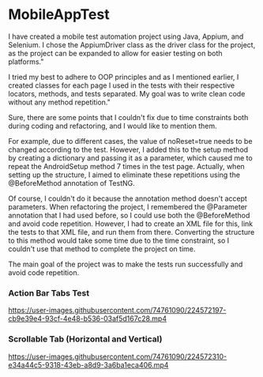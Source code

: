 # MobileAppTest


<p> I have created a mobile test automation project using Java, Appium, and Selenium. I chose the AppiumDriver class as the driver class for the project, as the project can be expanded to allow for easier testing on both platforms."</p>
<p>I tried my best to adhere to OOP principles and as I mentioned earlier, I created classes for each page I used in the tests with their respective locators, methods, and tests separated. My goal was to write clean code without any method repetition."</p>
<p>Sure, there are some points that I couldn't fix due to time constraints both during coding and refactoring, and I would like to mention them. </p>
<p> For example, due to different cases, the value of noReset=true needs to be changed according to the test. However, I added this to the setup method by creating a dictionary and passing it as a parameter, which caused me to repeat the AndroidSetup method 7 times in the test page. Actually, when setting up the structure, I aimed to eliminate these repetitions using the @BeforeMethod annotation of TestNG.</p>
<p> Of course, I couldn't do it because the annotation method doesn't accept parameters. When refactoring the project, I remembered the @Parameter annotation that I had used before, so I could use both the @BeforeMethod and avoid code repetition. However, I had to create an XML file for this, link the tests to that XML file, and run them from there. Converting the structure to this method would take some time due to the time constraint, so I couldn't use that method to complete the project on time.</p>
<p> The main goal of the project was to make the tests run successfully and avoid code repetition.</p>

<h3>Action Bar Tabs Test </h3>

https://user-images.githubusercontent.com/74761090/224572197-cb9e39e4-93cf-4e48-b536-03af5d167c28.mp4

<h3>Scrollable Tab (Horizontal and Vertical)</h3>

https://user-images.githubusercontent.com/74761090/224572310-e34a44c5-9318-43eb-a8d9-3a6ba1eca406.mp4
